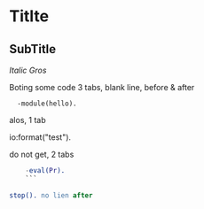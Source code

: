 # Titlte

## SubTitle

*Italic Gros*

Boting some code 3 tabs, blank line, before & after

      -module(hello).
      
alos, 1 tab

  io:format("test").

do not get, 2 tabs
```erlang
    -eval(Pr).
    ```
    
stop(). no lien after
